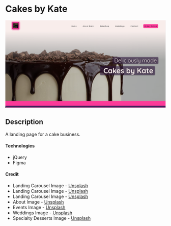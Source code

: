 # Cakes by Kate

![Cakes by Kate landing](cakeByKate.jpg)

## Description

A landing page for a cake business.

#### Technologies

- jQuery
- Figma

#### Credit

- Landing Carousel Image - [Unsplash](https://unsplash.com/photos/kPxsqUGneXQ)
- Landing Carousel Image - [Unsplash](https://unsplash.com/photos/vdx5hPQhXFk)
- Landing Carousel Image - [Unsplash](https://unsplash.com/photos/zk-fclJdGas)
- About Image - [Unsplash](https://unsplash.com/photos/-tDD4bRIfbQ)
- Events Image - [Unsplash](https://unsplash.com/photos/aJ9XZTzY59c)
- Weddings Image - [Unsplash](https://unsplash.com/photos/j4n1YIK0e9k)
- Specialty Desserts Image - [Unsplash](https://unsplash.com/photos/enVg_Vtsw1c)

